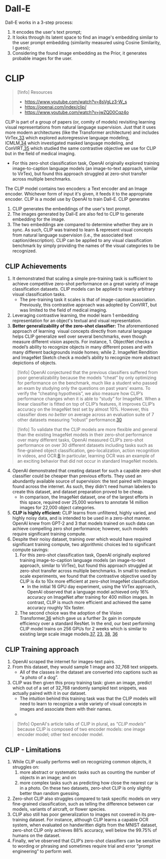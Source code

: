 # Dall-E
Dall-E works in a 3-step process:
1. It encodes the user's text prompt;
2. It looks through its latent space to find an image's embedding similar to the user prompt embedding (similarity measured using Cosine Similarity, I guess);
3. Considering the found image embedding as the Prior, it generates probable images for the user.

# CLIP
> [!info] Resources
> - https://www.youtube.com/watch?v=8sVgLz3-W_s
> - https://openai.com/index/clip/
> - https://www.youtube.com/watch?v=jwZQD0Cqz4o

CLIP is part of a group of papers (or, comity of models) revisiting learning visual representations from natural language supervision. Just that it uses more modern architectures (like the Transformer architecture) and includes VirTex,[33](https://openai.com/index/clip/#citation-bottom-33) which explored autoregressive language modeling, ICMLM,[34](https://openai.com/index/clip/#citation-bottom-34) which investigated masked language modeling, and ConVIRT,[35](https://openai.com/index/clip/#citation-bottom-35) which studied the same contrastive objective we use for CLIP but in the field of medical imaging.
- For this zero-shot classification task, OpenAI originally explored training image-to-caption language models (an image-to-text approach, similar to VirTex), but found this approach struggled at zero-shot transfer across multiple benchmarks.

The CLIP model contains two encoders: a Text encoder and an Image encoder. Whichever form of input it's given, it feeds it to the appropriate encoder.
CLIP is a model use by OpenAI to train Dall-E. CLIP generates 
1. CLIP generates the embeddings of the user's text prompt.
2. The images generated by Dall-E are also fed to CLIP to generate embedding for the image. 
3. The two embeddings are compared to determine whether they are in sync.
As such, CLIP was trained to learn & represent visual concepts from natural language supervision (i.e., the associated text caption/description). CLIP can be applied to any visual classification benchmark by simply providing the names of the visual categories to be recognized.

## CLIP Achievements
1. It demonstrated that scaling a simple pre-training task is sufficient to achieve competitive zero-shot performance on a great variety of image classification datasets. CLIP models can be applied to nearly arbitrary visual classification tasks.
	- The pre-training task it scales is that of image-caption association. Previously, this contrastive approach was adopted by ConVIRT, but was limited to the field of medical imaging.
2. Leveraging contrastive learning, the model learn 1 embedding representation for an object's  textual and visual representation. 
3. **Better generalizability of the zero-shot classifier:** The aforementioned approach of learning  visual concepts directly from natural language helps CLIP generalize well over several benchmarks, even though measure different vision aspects. For instance,
		1. ObjectNet checks a model’s ability to recognize objects in many different poses and with many different backgrounds inside homes; while 
		2. ImageNet Rendition and ImageNet Sketch check a model’s ability to recognize more abstract depictions of objects.
> [!info]
> OpenAI conjectured that the previous classifiers suffered from poor generalizability because the models “cheat” by only optimizing for performance on the benchmark, much like a student who passed an exam by studying only the questions on past years’ exams.
> To verify the “cheating hypothesis”, we also measure how CLIP’s performance changes when it is able to “study” for ImageNet. When a linear classifier is fitted on top of CLIP’s features, it improves CLIP’s accuracy on the ImageNet test set by almost 10%. However, this classifier does _no better_ on average across an evaluation suite of 7 other datasets measuring “robust” performance.[30](https://openai.com/index/clip/#citation-bottom-30)

> [!info]
> To validate that the CLIP models are more flexible and general than the existing ImageNet models in their zero-shot performance over many different tasks, OpenAI measured CLIP’s zero-shot performance on over 30 different datasets including tasks such as fine-grained object classification, geo-localization, action recognition in videos, and OCR.[B](https://openai.com/index/clip/#citation-bottom-B) In particular, learning OCR was an example of an exciting behavior that did not occur in standard ImageNet models.

4. OpenAI demonstrated that creating dataset for such a capable zero-shot classifier could be cheaper than previous efforts. They used an abundantly available source of supervision: the text paired with images found across the internet. As such, they didn't need human labelers to create this dataset, and dataset preparation proved to be cheap. 
	- In comparison, the ImageNet dataset, one of the largest efforts in this space, required over 25,000 workers to annotate 14 million images for 22,000 object categories.
5. **CLIP is highly efficient:** CLIP learns from unfiltered, highly varied, and highly noisy data, and is intended to be used in a zero-shot manner. OpenAI knew from GPT-2 and 3 that models trained on such data can achieve compelling zero shot performance; however, such models require significant training compute. 
6. Despite their noisy dataset, training over which would have required significant training compute, two algorithmic choices led to significant compute savings:
	1. For this zero-shot classification task, OpenAI originally explored training image-to-caption language models (an image-to-text approach, similar to VirTex), but found this approach struggled at zero-shot transfer across multiple benchmarks. In small to medium scale experiments, we found that the contrastive objective used by CLIP is 4x to 10x more efficient at zero-shot ImageNet classification.
		- In the initial 16 GPU day experiment, using the VirTex approach, OpenAI observed that a language model achieved only 16% accuracy on ImageNet after training for 400 million images. In contrast, CLIP is much more efficient and achieved the same accuracy roughly 10x faster.
	2. The second choice was the adoption of the Vision Transformer,[36](https://openai.com/index/clip/#citation-bottom-36) which gave us a further 3x gain in compute efficiency over a standard ResNet. In the end, our best performing CLIP model trains on 256 GPUs for 2 weeks which is similar to existing large scale image models.[37](https://openai.com/index/clip/#citation-bottom-37), [23](https://openai.com/index/clip/#citation-bottom-23), [38](https://openai.com/index/clip/#citation-bottom-38), [36](https://openai.com/index/clip/#citation-bottom-36)


## CLIP Training approach
1. OpenAI scraped the internet for images-text pairs.
2. From this dataset, they would sample 1 image and 32,768 text snippets.
	- All of the classes in the dataset are converted into captions such as “a photo of a dog”.
3. CLIP was then given this proxy training task: given an image, predict which out of a set of 32,768 randomly sampled text snippets, was actually paired with it in our dataset.
	- The intuition behind this training task was that the CLIP models will need to learn to recognize a wide variety of visual concepts in images and associate them with their names.
	- 
> [!info] 
> OpenAI's article talks of CLIP in plural, as *"CLIP models"* because CLIP is composed of two encoder models: one image encoder model; other text encoder model.


## CLIP - Limitations
1. While CLIP usually performs well on recognizing common objects, it struggles on: 
	1. more abstract or systematic tasks such as counting the number of objects in an image; and on 
	2. more complex tasks such as predicting how close the nearest car is in a photo. 
	On these two datasets, zero-shot CLIP is only slightly better than random guessing. 
2. Zero-shot CLIP also struggles compared to task specific models on very fine-grained classification, such as telling the difference between car models, variants of aircraft, or flower species.
3. CLIP also still has poor generalization to images not covered in its pre-training dataset. For instance, although CLIP learns a capable OCR system, when evaluated on handwritten digits from the MNIST dataset, zero-shot CLIP only achieves 88% accuracy, well below the 99.75% of humans on the dataset. 
4. Finally, we’ve observed that CLIP’s zero-shot classifiers can be sensitive to wording or phrasing and sometimes require trial and error “prompt engineering” to perform well.


